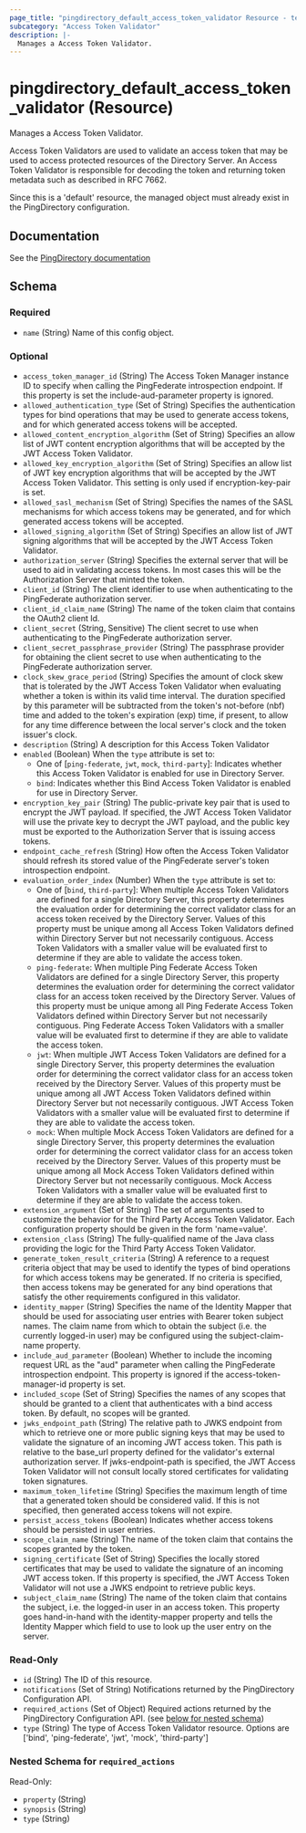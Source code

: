 ```yaml
---
page_title: "pingdirectory_default_access_token_validator Resource - terraform-provider-pingdirectory"
subcategory: "Access Token Validator"
description: |-
  Manages a Access Token Validator.
---
```


# pingdirectory_default_access_token_validator (Resource)

Manages a Access Token Validator.

Access Token Validators are used to validate an access token that may be used to access protected resources of the Directory Server. An Access Token Validator is responsible for decoding the token and returning token metadata such as described in RFC 7662.

Since this is a 'default' resource, the managed object must already exist in the PingDirectory configuration.



## Documentation
See the [PingDirectory documentation](https://docs.pingidentity.com/r/en-us/pingdirectory-93/pd_ds_access_token_validators)

<!-- schema generated by tfplugindocs -->
## Schema

### Required

- `name` (String) Name of this config object.

### Optional

- `access_token_manager_id` (String) The Access Token Manager instance ID to specify when calling the PingFederate introspection endpoint. If this property is set the include-aud-parameter property is ignored.
- `allowed_authentication_type` (Set of String) Specifies the authentication types for bind operations that may be used to generate access tokens, and for which generated access tokens will be accepted.
- `allowed_content_encryption_algorithm` (Set of String) Specifies an allow list of JWT content encryption algorithms that will be accepted by the JWT Access Token Validator.
- `allowed_key_encryption_algorithm` (Set of String) Specifies an allow list of JWT key encryption algorithms that will be accepted by the JWT Access Token Validator. This setting is only used if encryption-key-pair is set.
- `allowed_sasl_mechanism` (Set of String) Specifies the names of the SASL mechanisms for which access tokens may be generated, and for which generated access tokens will be accepted.
- `allowed_signing_algorithm` (Set of String) Specifies an allow list of JWT signing algorithms that will be accepted by the JWT Access Token Validator.
- `authorization_server` (String) Specifies the external server that will be used to aid in validating access tokens. In most cases this will be the Authorization Server that minted the token.
- `client_id` (String) The client identifier to use when authenticating to the PingFederate authorization server.
- `client_id_claim_name` (String) The name of the token claim that contains the OAuth2 client Id.
- `client_secret` (String, Sensitive) The client secret to use when authenticating to the PingFederate authorization server.
- `client_secret_passphrase_provider` (String) The passphrase provider for obtaining the client secret to use when authenticating to the PingFederate authorization server.
- `clock_skew_grace_period` (String) Specifies the amount of clock skew that is tolerated by the JWT Access Token Validator when evaluating whether a token is within its valid time interval. The duration specified by this parameter will be subtracted from the token's not-before (nbf) time and added to the token's expiration (exp) time, if present, to allow for any time difference between the local server's clock and the token issuer's clock.
- `description` (String) A description for this Access Token Validator
- `enabled` (Boolean) When the `type` attribute is set to:
  - One of [`ping-federate`, `jwt`, `mock`, `third-party`]: Indicates whether this Access Token Validator is enabled for use in Directory Server.
  - `bind`: Indicates whether this Bind Access Token Validator is enabled for use in Directory Server.
- `encryption_key_pair` (String) The public-private key pair that is used to encrypt the JWT payload. If specified, the JWT Access Token Validator will use the private key to decrypt the JWT payload, and the public key must be exported to the Authorization Server that is issuing access tokens.
- `endpoint_cache_refresh` (String) How often the Access Token Validator should refresh its stored value of the PingFederate server's token introspection endpoint.
- `evaluation_order_index` (Number) When the `type` attribute is set to:
  - One of [`bind`, `third-party`]: When multiple Access Token Validators are defined for a single Directory Server, this property determines the evaluation order for determining the correct validator class for an access token received by the Directory Server. Values of this property must be unique among all Access Token Validators defined within Directory Server but not necessarily contiguous. Access Token Validators with a smaller value will be evaluated first to determine if they are able to validate the access token.
  - `ping-federate`: When multiple Ping Federate Access Token Validators are defined for a single Directory Server, this property determines the evaluation order for determining the correct validator class for an access token received by the Directory Server. Values of this property must be unique among all Ping Federate Access Token Validators defined within Directory Server but not necessarily contiguous. Ping Federate Access Token Validators with a smaller value will be evaluated first to determine if they are able to validate the access token.
  - `jwt`: When multiple JWT Access Token Validators are defined for a single Directory Server, this property determines the evaluation order for determining the correct validator class for an access token received by the Directory Server. Values of this property must be unique among all JWT Access Token Validators defined within Directory Server but not necessarily contiguous. JWT Access Token Validators with a smaller value will be evaluated first to determine if they are able to validate the access token.
  - `mock`: When multiple Mock Access Token Validators are defined for a single Directory Server, this property determines the evaluation order for determining the correct validator class for an access token received by the Directory Server. Values of this property must be unique among all Mock Access Token Validators defined within Directory Server but not necessarily contiguous. Mock Access Token Validators with a smaller value will be evaluated first to determine if they are able to validate the access token.
- `extension_argument` (Set of String) The set of arguments used to customize the behavior for the Third Party Access Token Validator. Each configuration property should be given in the form 'name=value'.
- `extension_class` (String) The fully-qualified name of the Java class providing the logic for the Third Party Access Token Validator.
- `generate_token_result_criteria` (String) A reference to a request criteria object that may be used to identify the types of bind operations for which access tokens may be generated. If no criteria is specified, then access tokens may be generated for any bind operations that satisfy the other requirements configured in this validator.
- `identity_mapper` (String) Specifies the name of the Identity Mapper that should be used for associating user entries with Bearer token subject names. The claim name from which to obtain the subject (i.e. the currently logged-in user) may be configured using the subject-claim-name property.
- `include_aud_parameter` (Boolean) Whether to include the incoming request URL as the "aud" parameter when calling the PingFederate introspection endpoint. This property is ignored if the access-token-manager-id property is set.
- `included_scope` (Set of String) Specifies the names of any scopes that should be granted to a client that authenticates with a bind access token. By default, no scopes will be granted.
- `jwks_endpoint_path` (String) The relative path to JWKS endpoint from which to retrieve one or more public signing keys that may be used to validate the signature of an incoming JWT access token. This path is relative to the base_url property defined for the validator's external authorization server. If jwks-endpoint-path is specified, the JWT Access Token Validator will not consult locally stored certificates for validating token signatures.
- `maximum_token_lifetime` (String) Specifies the maximum length of time that a generated token should be considered valid. If this is not specified, then generated access tokens will not expire.
- `persist_access_tokens` (Boolean) Indicates whether access tokens should be persisted in user entries.
- `scope_claim_name` (String) The name of the token claim that contains the scopes granted by the token.
- `signing_certificate` (Set of String) Specifies the locally stored certificates that may be used to validate the signature of an incoming JWT access token. If this property is specified, the JWT Access Token Validator will not use a JWKS endpoint to retrieve public keys.
- `subject_claim_name` (String) The name of the token claim that contains the subject, i.e. the logged-in user in an access token. This property goes hand-in-hand with the identity-mapper property and tells the Identity Mapper which field to use to look up the user entry on the server.

### Read-Only

- `id` (String) The ID of this resource.
- `notifications` (Set of String) Notifications returned by the PingDirectory Configuration API.
- `required_actions` (Set of Object) Required actions returned by the PingDirectory Configuration API. (see [below for nested schema](#nestedatt--required_actions))
- `type` (String) The type of Access Token Validator resource. Options are ['bind', 'ping-federate', 'jwt', 'mock', 'third-party']

<a id="nestedatt--required_actions"></a>
### Nested Schema for `required_actions`

Read-Only:

- `property` (String)
- `synopsis` (String)
- `type` (String)



